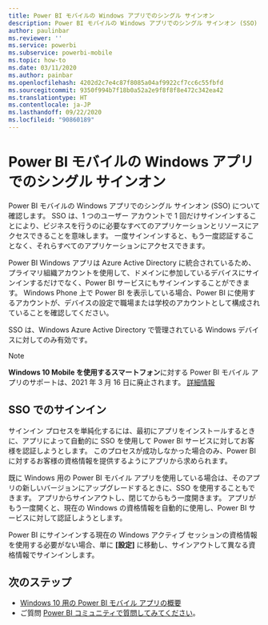 ```yaml
---
title: Power BI モバイルの Windows アプリでのシングル サインオン
description: Power BI モバイルの Windows アプリでのシングル サインオン (SSO) について確認します。 SSO は、1 つのユーザー アカウントで 1 回だけサインインすることにより、ビジネスを行うのに必要なすべてのアプリケーションとリソースにアクセスできることを意味します。
author: paulinbar
ms.reviewer: ''
ms.service: powerbi
ms.subservice: powerbi-mobile
ms.topic: how-to
ms.date: 03/11/2020
ms.author: painbar
ms.openlocfilehash: 4202d2c7e4c87f8085a04af9922cf7cc6c55fbfd
ms.sourcegitcommit: 9350f994b7f18b0a52a2e9f8f8f8e472c342ea42
ms.translationtype: HT
ms.contentlocale: ja-JP
ms.lasthandoff: 09/22/2020
ms.locfileid: "90860189"
---
```

# <a name="single-sign-on-in-the-power-bi-mobile-windows-app"></a>Power BI モバイルの Windows アプリでのシングル サインオン

Power BI モバイルの Windows アプリでのシングル サインオン (SSO) について確認します。 SSO は、1 つのユーザー アカウントで 1 回だけサインインすることにより、ビジネスを行うのに必要なすべてのアプリケーションとリソースにアクセスできることを意味します。 一度サインインすると、もう一度認証することなく、それらすべてのアプリケーションにアクセスできます。 

Power BI Windows アプリは Azure Active Directory に統合されているため、プライマリ組織アカウントを使用して、ドメインに参加しているデバイスにサインインするだけでなく、Power BI サービスにもサインインすることができます。 Windows Phone 上で Power BI を表示している場合、Power BI に使用するアカウントが、デバイスの設定で職場または学校のアカウントとして構成されていることを確認してください。  

SSO は、Windows Azure Active Directory で管理されている Windows デバイスに対してのみ有効です。

>[!NOTE]
>**Windows 10 Mobile を使用するスマートフォン**に対する Power BI モバイル アプリのサポートは、2021 年 3 月 16 日に廃止されます。 [詳細情報](/legal/powerbi/powerbi-mobile/power-bi-mobile-app-end-of-support-for-windows-phones)

## <a name="sign-in-with-sso"></a>SSO でのサインイン

サインイン プロセスを単純化するには、最初にアプリをインストールするときに、アプリによって自動的に SSO を使用して Power BI サービスに対してお客様を認証しようとします。 このプロセスが成功しなかった場合のみ、Power BI に対するお客様の資格情報を提供するようにアプリから求められます。  

既に Windows 用の Power BI モバイル アプリを使用している場合は、そのアプリの新しいバージョンにアップグレードするときに、SSO を使用することもできます。 アプリからサインアウトし、閉じてからもう一度開きます。 アプリがもう一度開くと、現在の Windows の資格情報を自動的に使用し、Power BI サービスに対して認証しようとします。 

Power BI にサインインする現在の Windows アクティブ セッションの資格情報を使用する必要がない場合、単に **[設定]** に移動し、サインアウトして異なる資格情報でサインインします。 
 
## <a name="next-steps"></a>次のステップ

- [Windows 10 用の Power BI モバイル アプリの概要](mobile-windows-10-phone-app-get-started.md)
- ご質問 [Power BI コミュニティで質問してみてください](https://community.powerbi.com/)。